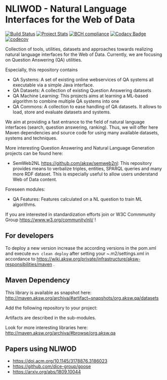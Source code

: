 # NLIWOD - Natural Language Interfaces for the Web of Data
[![Build Status](https://travis-ci.org/dice-group/NLIWOD.svg?branch=master)](https://travis-ci.org/dice-group/NLIWOD)
[![Project Stats](https://www.openhub.net/p/NLIWOD/widgets/project_thin_badge.gif)](https://www.openhub.net/p/NLIWOD)
[![BCH compliance](https://bettercodehub.com/edge/badge/dice-group/NLIWOD)](https://bettercodehub.com/results/dice-group/NLIWOD)
[![Codacy Badge](https://api.codacy.com/project/badge/Grade/d20dadb8431c4b93befabff1c5858127)](https://www.codacy.com/app/lukasbluebaumb94/NLIWOD?utm_source=github.com&amp;utm_medium=referral&amp;utm_content=dice-group/NLIWOD&amp;utm_campaign=Badge_Grade)
[![codecov](https://codecov.io/gh/dice-group/NLIWOD/branch/master/graph/badge.svg)](https://codecov.io/gh/dice-group/NLIWOD)


Collection of tools, utilities, datasets and approaches towards realizing natural language interfaces for the Web of Data. Currently, we are focusing on Question Answering (QA) utilities.

Especially, this repository contains
* QA Systems: A set of existing online webservices of QA systems all executable via a simple Java interface.
* QA Datasets: A collection of existing Question Answering datasets
* QA Machine Learning: This projects aims at learning a ML-based algorithm to combine multiple QA systems into one
* QA Commons: A collection to ease handling of QA datasets. It allows to load, store and evaluate datasets and systems.

We aim at providing a fast entrance to the field of natural language interfaces (search, question answering, ranking). Thus, we will offer here Maven dependencies and source code for using many available datasets, systems and techniques.

More interesting Question Answering and Natural Language Generation projects can be found here:
* SemWeb2NL https://github.com/aksw/semweb2nl: This repository provides means to verbalize triples, entities, SPARQL queries and many more RDF dataset. This is especially useful to allow users understand Web of Data content.

Foreseen modules:
* QA Features: Features calculated on a NL question to train ML algorithms.

If you are interested in standardization efforts join or W3C Commmunity Group https://www.w3.org/community/nli/ !

## For developers
To deploy a new version increase the according versions in the pom.xml and execute ```mvn clean deploy``` after setting your ~.m2/settings.xml in accordance to https://wiki.aksw.org/private/infrastructure/aksw-responsibilities/maven .

## Maven Dependency
This library is available as snapshot here: http://maven.aksw.org/archiva/#artifact~snapshots/org.aksw.qa/datasets

Add the following repository to your project:

Artifacts are described in the sub-modules.

Look for more interesting libraries here: http://maven.aksw.org/archiva/#browse/org.aksw.qa


## Papers using NLIWOD
* https://doi.acm.org/10.1145/3178876.3186023
* https://github.com/dice-group/goose
* https://arxiv.org/abs/1809.10044
